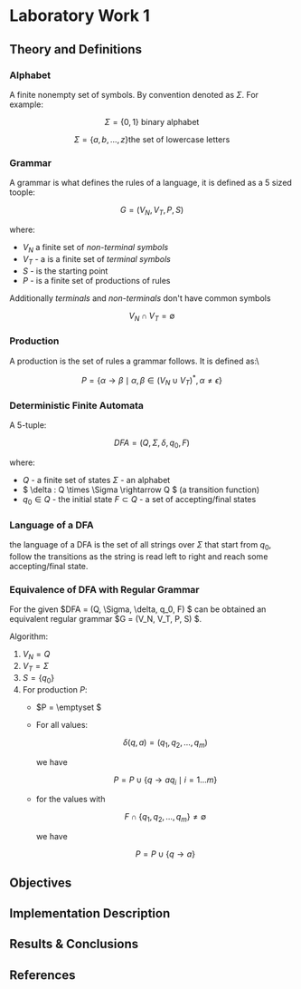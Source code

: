 # Laboratory Work 1

## Theory and Definitions

### Alphabet

A finite nonempty set of symbols. By convention denoted as $\Sigma$. For
example:

$$ \Sigma = \{0, 1\} \text{ binary alphabet} $$

$$ \Sigma = \{ a, b, \dots, z \} \text{the set of lowercase letters} $$

### Grammar

A grammar is what defines the rules of a language, it is defined as a 5
sized toople:

$$ G = (V_{N}, V_{T}, P, S) $$

where:
- $V_{N}$ a finite set of *non-terminal symbols*  
- $V_T$ - a is a finite set of *terminal symbols*  
- $S$ - is the starting point  
- $P$ - is a finite set of productions of rules  

Additionally *terminals* and *non-terminals* don't have common symbols

$$V_N \cap V_T = \emptyset $$

### Production

A production is the set of rules a grammar follows. It is defined as:\

$$ P = \{ \alpha \to \beta \mid \alpha,\, \beta \in (V_{N} \cup V_{T})^*,\, \alpha \ne \epsilon \} $$

### Deterministic Finite Automata

A 5-tuple:

$$ DFA = (Q, \Sigma, \delta, q_{0}, F) $$

where:
- $Q$ - a finite set of states $\Sigma$ - an alphabet
- $ \delta : Q \times \Sigma \rightarrow Q $ (a transition function)
- $q_{0} \in Q$ - the initial state $F \subset Q$ - a set of accepting/final states

### Language of a DFA

the language of a DFA is the set of all strings over $\Sigma$ that
start from $q_{0}$, follow the transitions as the string is read
left to right and reach some accepting/final state.

### Equivalence of DFA with Regular Grammar

For the given $DFA = (Q, \Sigma, \delta, q_0, F) $ can be obtained an
equivalent regular grammar $G = (V_N, V_T, P, S) $.

Algorithm:

1.  $V_N = Q$
2.  $V_T = \Sigma$
3.  $S = \{q_0\}$
4.  For production $P$:
    - $P = \emptyset $
    - For all values:

      $$ \delta(q, a) = (q_1, q_2, \dots, q_m) $$

      we have

      $$ P = P\cup \{ q \rightarrow aq_i \mid  i = 1\dots m \} $$

    - for the values with

      $$ F \cap \{ q_1, q_2, \dots, q_m\} \neq \emptyset $$

      we have

      $$ P = P\cup \{q \rightarrow a\} $$

## Objectives

## Implementation Description

## Results & Conclusions

## References
